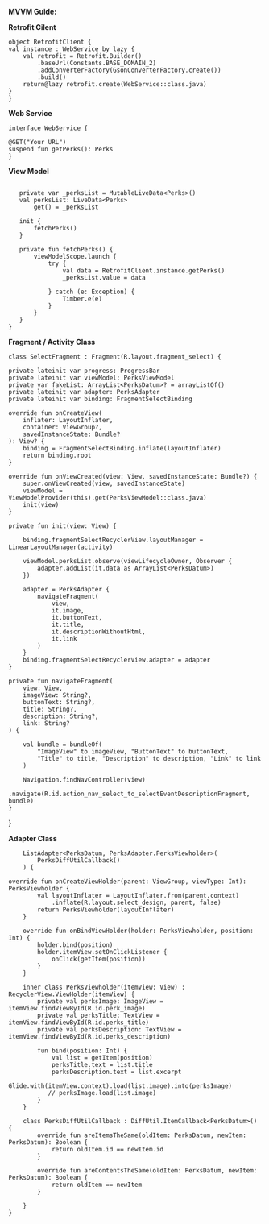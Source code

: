 **MVVM Guide:**

**Retrofit Cilent**

    object RetrofitClient {
    val instance : WebService by lazy {
        val retrofit = Retrofit.Builder()
            .baseUrl(Constants.BASE_DOMAIN_2)
            .addConverterFactory(GsonConverterFactory.create())
            .build()
        return@lazy retrofit.create(WebService::class.java)
    }
    }
    
   
  
  
   **Web Service**
    
    interface WebService {

    @GET("Your URL")
    suspend fun getPerks(): Perks 
    }
    
   **View Model** 
  
 ``` class PerksViewModel : ViewModel() {
    
    private var _perksList = MutableLiveData<Perks>()
    val perksList: LiveData<Perks>
        get() = _perksList

    init {
        fetchPerks()
    }

    private fun fetchPerks() {
        viewModelScope.launch {
            try {
                val data = RetrofitClient.instance.getPerks()
                _perksList.value = data

            } catch (e: Exception) {
                Timber.e(e)
            }
        }
    }
}
```

**Fragment / Activity Class**
    
    class SelectFragment : Fragment(R.layout.fragment_select) {

    private lateinit var progress: ProgressBar
    private lateinit var viewModel: PerksViewModel
    private var fakeList: ArrayList<PerksDatum>? = arrayListOf()
    private lateinit var adapter: PerksAdapter
    private lateinit var binding: FragmentSelectBinding

    override fun onCreateView(
        inflater: LayoutInflater,
        container: ViewGroup?,
        savedInstanceState: Bundle?
    ): View? {
        binding = FragmentSelectBinding.inflate(layoutInflater)
        return binding.root
    }

    override fun onViewCreated(view: View, savedInstanceState: Bundle?) {
        super.onViewCreated(view, savedInstanceState)
        viewModel = ViewModelProvider(this).get(PerksViewModel::class.java)
        init(view)
    }

    private fun init(view: View) {

        binding.fragmentSelectRecyclerView.layoutManager = LinearLayoutManager(activity)

        viewModel.perksList.observe(viewLifecycleOwner, Observer {
            adapter.addList(it.data as ArrayList<PerksDatum>)
        })

        adapter = PerksAdapter {
            navigateFragment(
                view,
                it.image,
                it.buttonText,
                it.title,
                it.descriptionWithoutHtml,
                it.link
            )
        }
        binding.fragmentSelectRecyclerView.adapter = adapter
    }

    private fun navigateFragment(
        view: View,
        imageView: String?,
        buttonText: String?,
        title: String?,
        description: String?,
        link: String?
    ) {

        val bundle = bundleOf(
            "ImageView" to imageView, "ButtonText" to buttonText,
            "Title" to title, "Description" to description, "Link" to link
        )

        Navigation.findNavController(view)
            .navigate(R.id.action_nav_select_to_selectEventDescriptionFragment, bundle)
    }

}

**Adapter Class**

```class PerksAdapter(private val onClick: (objDatum: PerksDatum) -> Unit) :
    ListAdapter<PerksDatum, PerksAdapter.PerksViewholder>(
        PerksDiffUtilCallback()
    ) {

override fun onCreateViewHolder(parent: ViewGroup, viewType: Int): PerksViewholder {
        val layoutInflater = LayoutInflater.from(parent.context)
            .inflate(R.layout.select_design, parent, false)
        return PerksViewholder(layoutInflater)
    }

    override fun onBindViewHolder(holder: PerksViewholder, position: Int) {
        holder.bind(position)
        holder.itemView.setOnClickListener {
            onClick(getItem(position))
        }
    }

    inner class PerksViewholder(itemView: View) : RecyclerView.ViewHolder(itemView) {
        private val perksImage: ImageView = itemView.findViewById(R.id.perk_image)
        private val perksTitle: TextView = itemView.findViewById(R.id.perks_title)
        private val perksDescription: TextView = itemView.findViewById(R.id.perks_description)

        fun bind(position: Int) {
            val list = getItem(position)
            perksTitle.text = list.title
            perksDescription.text = list.excerpt
            Glide.with(itemView.context).load(list.image).into(perksImage)
           // perksImage.load(list.image)
        }
    }

    class PerksDiffUtilCallback : DiffUtil.ItemCallback<PerksDatum>() {
        override fun areItemsTheSame(oldItem: PerksDatum, newItem: PerksDatum): Boolean {
            return oldItem.id == newItem.id
        }

        override fun areContentsTheSame(oldItem: PerksDatum, newItem: PerksDatum): Boolean {
            return oldItem == newItem
        }

    }
} 
```


